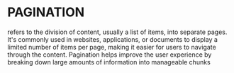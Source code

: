 <h1>PAGINATION</h1>
<p>refers to the division of content, usually a list of items, into separate pages. It's commonly used in websites, applications, or documents to display a limited number of items per page, making it easier for users to navigate through the content. Pagination helps improve the user experience by breaking down large amounts of information into manageable chunks</p>
